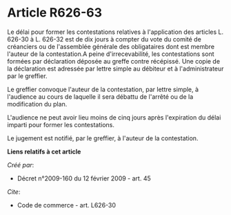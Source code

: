 # Article R626-63

Le délai pour former les contestations relatives à l'application des articles L. 626-30 à L. 626-32 est de dix jours à
compter du vote du comité de créanciers ou de l'assemblée générale des obligataires dont est membre l'auteur de la
contestation.A peine d'irrecevabilité, les contestations sont formées par déclaration déposée au greffe contre récépissé. Une
copie de la déclaration est adressée par lettre simple au débiteur et à l'administrateur par le greffier. 

Le greffier convoque l'auteur de la contestation, par lettre simple, à l'audience au cours de laquelle il sera débattu de
l'arrêté ou de la modification du plan.

L'audience ne peut avoir lieu moins de cinq jours après l'expiration du délai imparti pour former les contestations. 

Le jugement est notifié, par le greffier, à l'auteur de la contestation.

**Liens relatifs à cet article**

_Créé par_:

  - Décret n°2009-160 du 12 février 2009 - art. 45

_Cite_:

  - Code de commerce - art. L626-30
